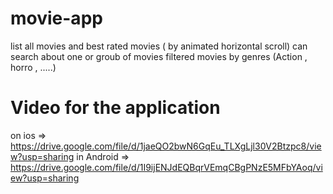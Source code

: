 # movie-app
list all movies and best rated movies ( by animated horizontal scroll)
can search about one or groub of movies 
filtered movies by genres (Action , horro , .....)

# Video for the application
on ios => https://drive.google.com/file/d/1jaeQO2bwN6GqEu_TLXgLjl30V2Btzpc8/view?usp=sharing
in Android => https://drive.google.com/file/d/1I9ijENJdEQBqrVEmqCBgPNzE5MFbYAoq/view?usp=sharing

